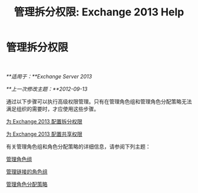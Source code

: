 ﻿---
title: '管理拆分权限: Exchange 2013 Help'
TOCTitle: 管理拆分权限
ms:assetid: 11015fb2-5fb8-4b56-9c80-adc4f18d6fd3
ms:mtpsurl: https://technet.microsoft.com/zh-cn/library/Dd638086(v=EXCHG.150)
ms:contentKeyID: 50490019
ms.date: 05/21/2018
mtps_version: v=EXCHG.150
ms.translationtype: MT
---

# 管理拆分权限

 

_**适用于：**Exchange Server 2013_

_**上一次修改主题：**2012-09-13_

通过以下步骤可以执行高级权限管理。只有在管理角色组和管理角色分配策略无法满足组织的需要时，才应使用这些步骤。

[为 Exchange 2013 配置拆分权限](configure-exchange-2013-for-split-permissions-exchange-2013-help.md)

[为 Exchange 2013 配置共享权限](configure-exchange-2013-for-shared-permissions-exchange-2013-help.md)

有关管理角色组和角色分配策略的详细信息，请参阅下列主题：

[管理角色组](manage-role-groups-exchange-2013-help.md)

[管理链接的角色组](manage-linked-role-groups-exchange-2013-help.md)

[管理角色分配策略](manage-role-assignment-policies-exchange-2013-help.md)

